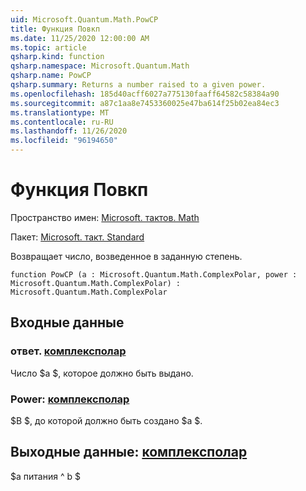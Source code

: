 ```yaml
---
uid: Microsoft.Quantum.Math.PowCP
title: Функция Повкп
ms.date: 11/25/2020 12:00:00 AM
ms.topic: article
qsharp.kind: function
qsharp.namespace: Microsoft.Quantum.Math
qsharp.name: PowCP
qsharp.summary: Returns a number raised to a given power.
ms.openlocfilehash: 185d40acff6027a775130faaff64582c58384a90
ms.sourcegitcommit: a87c1aa8e7453360025e47ba614f25b02ea84ec3
ms.translationtype: MT
ms.contentlocale: ru-RU
ms.lasthandoff: 11/26/2020
ms.locfileid: "96194650"
---
```

# <a name="powcp-function"></a>Функция Повкп

Пространство имен: [Microsoft. тактов. Math](xref:Microsoft.Quantum.Math)

Пакет: [Microsoft. такт. Standard](https://nuget.org/packages/Microsoft.Quantum.Standard)


Возвращает число, возведенное в заданную степень.

```qsharp
function PowCP (a : Microsoft.Quantum.Math.ComplexPolar, power : Microsoft.Quantum.Math.ComplexPolar) : Microsoft.Quantum.Math.ComplexPolar
```


## <a name="input"></a>Входные данные

### <a name="a--complexpolar"></a>ответ. [комплексполар](xref:Microsoft.Quantum.Math.ComplexPolar)

Число $a $, которое должно быть выдано.


### <a name="power--complexpolar"></a>Power: [комплексполар](xref:Microsoft.Quantum.Math.ComplexPolar)

$B $, до которой должно быть создано $a $.



## <a name="output--complexpolar"></a>Выходные данные: [комплексполар](xref:Microsoft.Quantum.Math.ComplexPolar)

$a питания ^ b $